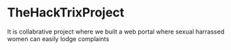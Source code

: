 # TheHackTrixProject
It is collabrative project where we built a web portal where sexual harrassed women can easily lodge complaints
